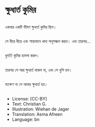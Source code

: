 # ক্ষুধার্ত কুমির

##
একবার একটি ভীষণ ক্ষুধার্ত কুমির ছিল।

##
সে ধীরে ধীরে এবং শান্তভাবে খাদ্য অনুসন্ধান করত। এবং তারপর...

##
ধুম!!! কুমির হামলা করল।

##
তারপর সে আর ক্ষুধার্ত থাকল না, এবং সে খুশি হল।

##
যতক্ষণ না সে আবার ক্ষুধার্ত হয়।

##
* License: [CC-BY]
* Text: Christian G.
* Illustration: Wiehan de Jager
* Translation: Asma Afreen
* Language: bn
